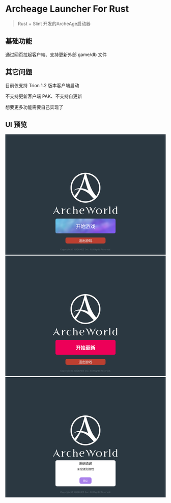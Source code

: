 Archeage Launcher For Rust
===
> Rust + Slint 开发的ArcheAge启动器

## 基础功能

通过网页拉起客户端、支持更新外部 game/db 文件

## 其它问题
目前仅支持 Trion 1.2 版本客户端启动

不支持更新客户端 PAK、不支持自更新

想要更多功能需要自己实现了

## UI 预览
![{4AB81101-82DB-421A-92B7-0281B2C983E8}.png](docs/resources/%7B4AB81101-82DB-421A-92B7-0281B2C983E8%7D.png)
![{40EC4EF5-C9CD-48BF-B66A-B231ABC67C02}.png](docs/resources/%7B40EC4EF5-C9CD-48BF-B66A-B231ABC67C02%7D.png)
![{1A55D8C5-101F-43DC-A202-AEB70502551E}.png](docs/resources/%7B1A55D8C5-101F-43DC-A202-AEB70502551E%7D.png)